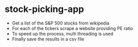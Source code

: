 # stock-picking-app
* Get a list of the S&P 500 stocks from wikipedia
* For each of the tickers scrape a website providing PE ratio
* To speed up the process, multi threading is used
* Finally save the results in a csv file
